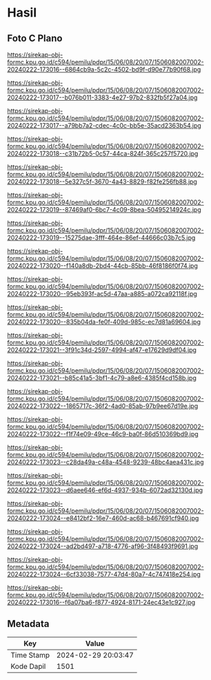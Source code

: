 # Hasil

## Foto C Plano

https://sirekap-obj-formc.kpu.go.id/c594/pemilu/pdpr/15/06/08/20/07/1506082007002-20240222-173016--6864cb9a-5c2c-4502-bd9f-d90e77b90f68.jpg

https://sirekap-obj-formc.kpu.go.id/c594/pemilu/pdpr/15/06/08/20/07/1506082007002-20240222-173017--b076b011-3383-4e27-97b2-832fb5f27a04.jpg

https://sirekap-obj-formc.kpu.go.id/c594/pemilu/pdpr/15/06/08/20/07/1506082007002-20240222-173017--a79bb7a2-cdec-4c0c-bb5e-35acd2363b54.jpg

https://sirekap-obj-formc.kpu.go.id/c594/pemilu/pdpr/15/06/08/20/07/1506082007002-20240222-173018--c31b72b5-0c57-44ca-824f-365c257f5720.jpg

https://sirekap-obj-formc.kpu.go.id/c594/pemilu/pdpr/15/06/08/20/07/1506082007002-20240222-173018--5e327c5f-3670-4a43-8829-f82fe256fb88.jpg

https://sirekap-obj-formc.kpu.go.id/c594/pemilu/pdpr/15/06/08/20/07/1506082007002-20240222-173019--87469af0-6bc7-4c09-8bea-50495214924c.jpg

https://sirekap-obj-formc.kpu.go.id/c594/pemilu/pdpr/15/06/08/20/07/1506082007002-20240222-173019--15275dae-3fff-464e-86ef-44666c03b7c5.jpg

https://sirekap-obj-formc.kpu.go.id/c594/pemilu/pdpr/15/06/08/20/07/1506082007002-20240222-173020--f140a8db-2bd4-44cb-85bb-46f8186f0f74.jpg

https://sirekap-obj-formc.kpu.go.id/c594/pemilu/pdpr/15/06/08/20/07/1506082007002-20240222-173020--95eb393f-ac5d-47aa-a885-a072ca92118f.jpg

https://sirekap-obj-formc.kpu.go.id/c594/pemilu/pdpr/15/06/08/20/07/1506082007002-20240222-173020--835b04da-fe0f-409d-985c-ec7d81a69604.jpg

https://sirekap-obj-formc.kpu.go.id/c594/pemilu/pdpr/15/06/08/20/07/1506082007002-20240222-173021--3f91c34d-2597-4994-af47-e17629d9df04.jpg

https://sirekap-obj-formc.kpu.go.id/c594/pemilu/pdpr/15/06/08/20/07/1506082007002-20240222-173021--b85c41a5-3bf1-4c79-a8e6-4385f4cd158b.jpg

https://sirekap-obj-formc.kpu.go.id/c594/pemilu/pdpr/15/06/08/20/07/1506082007002-20240222-173022--1865717c-36f2-4ad0-85ab-97b9ee67d19e.jpg

https://sirekap-obj-formc.kpu.go.id/c594/pemilu/pdpr/15/06/08/20/07/1506082007002-20240222-173022--f1f74e09-49ce-46c9-ba0f-86d510369bd9.jpg

https://sirekap-obj-formc.kpu.go.id/c594/pemilu/pdpr/15/06/08/20/07/1506082007002-20240222-173023--c28da49a-c48a-4548-9239-48bc4aea431c.jpg

https://sirekap-obj-formc.kpu.go.id/c594/pemilu/pdpr/15/06/08/20/07/1506082007002-20240222-173023--d6aee646-ef6d-4937-934b-6072ad32130d.jpg

https://sirekap-obj-formc.kpu.go.id/c594/pemilu/pdpr/15/06/08/20/07/1506082007002-20240222-173024--e8412bf2-16e7-460d-ac68-b467691cf940.jpg

https://sirekap-obj-formc.kpu.go.id/c594/pemilu/pdpr/15/06/08/20/07/1506082007002-20240222-173024--ad2bd497-a718-4776-af96-3f48493f9691.jpg

https://sirekap-obj-formc.kpu.go.id/c594/pemilu/pdpr/15/06/08/20/07/1506082007002-20240222-173024--6cf33038-7577-47d4-80a7-4c747418e254.jpg

https://sirekap-obj-formc.kpu.go.id/c594/pemilu/pdpr/15/06/08/20/07/1506082007002-20240222-173016--f6a07ba6-f877-4924-8171-24ec43e1c927.jpg


## Metadata

| Key        | Value               |
| ---------- | ------------------- |
| Time Stamp | 2024-02-29 20:03:47 |
| Kode Dapil | 1501                |



